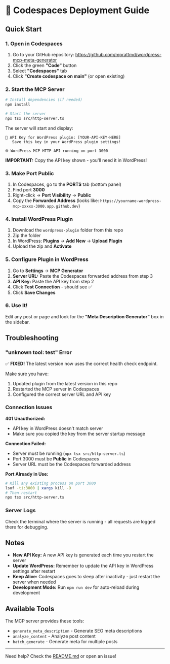 # 🚀 Codespaces Deployment Guide

## Quick Start

### 1. Open in Codespaces
1. Go to your GitHub repository: https://github.com/mprattmd/wordpress-mcp-meta-generator
2. Click the green **"Code"** button
3. Select **"Codespaces"** tab
4. Click **"Create codespace on main"** (or open existing)

### 2. Start the MCP Server

```bash
# Install dependencies (if needed)
npm install

# Start the server
npx tsx src/http-server.ts
```

The server will start and display:
```
🔑 API Key for WordPress plugin: [YOUR-API-KEY-HERE]
   Save this key in your WordPress plugin settings!

🌐 WordPress MCP HTTP API running on port 3000
```

**IMPORTANT:** Copy the API key shown - you'll need it in WordPress!

### 3. Make Port Public

1. In Codespaces, go to the **PORTS** tab (bottom panel)
2. Find port **3000**
3. Right-click → **Port Visibility** → **Public**
4. Copy the **Forwarded Address** (looks like: `https://yourname-wordpress-mcp-xxxxx-3000.app.github.dev`)

### 4. Install WordPress Plugin

1. Download the `wordpress-plugin` folder from this repo
2. Zip the folder
3. In WordPress: **Plugins** → **Add New** → **Upload Plugin**
4. Upload the zip and **Activate**

### 5. Configure Plugin in WordPress

1. Go to **Settings** → **MCP Generator**
2. **Server URL:** Paste the Codespaces forwarded address from step 3
3. **API Key:** Paste the API key from step 2
4. Click **Test Connection** - should see ✅
5. Click **Save Changes**

### 6. Use It!

Edit any post or page and look for the **"Meta Description Generator"** box in the sidebar.

## Troubleshooting

### "unknown tool: test" Error
✅ **FIXED!** The latest version now uses the correct health check endpoint.

Make sure you have:
1. Updated plugin from the latest version in this repo
2. Restarted the MCP server in Codespaces
3. Configured the correct server URL and API key

### Connection Issues

**401 Unauthorized:**
- API key in WordPress doesn't match server
- Make sure you copied the key from the server startup message

**Connection Failed:**
- Server must be running (`npx tsx src/http-server.ts`)
- Port 3000 must be **Public** in Codespaces
- Server URL must be the Codespaces forwarded address

**Port Already in Use:**
```bash
# Kill any existing process on port 3000
lsof -ti:3000 | xargs kill -9
# Then restart
npx tsx src/http-server.ts
```

### Server Logs

Check the terminal where the server is running - all requests are logged there for debugging.

## Notes

- **New API Key:** A new API key is generated each time you restart the server
- **Update WordPress:** Remember to update the API key in WordPress settings after restart
- **Keep Alive:** Codespaces goes to sleep after inactivity - just restart the server when needed
- **Development Mode:** Run `npm run dev` for auto-reload during development

## Available Tools

The MCP server provides these tools:
- `generate_meta_description` - Generate SEO meta descriptions
- `analyze_content` - Analyze post content
- `batch_generate` - Generate meta for multiple posts

---

Need help? Check the [README.md](README.md) or open an issue!
